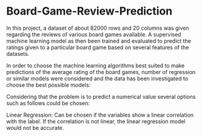 # Board-Game-Review-Prediction
In this project, a dataset of about 82000 rows and 20 columns was given regarding the reviews of various board games available. A supervised machine learning model as then been trained and evaluated to predict the ratings given to a particular board game based on several features of the datasets.

In order to choose the machine learning algorithms best suited to make predictions of the average rating of the board games, number of regression or similar models were considered and the data has been investigated to choose the best possible models:

Considering that the problem is to predict a numerical value several options such as follows could be chosen:

Linear Regression: Can be chosen if the variables show a linear correlation with the label. If the correlation is not linear, the linear regression model would not be accurate.

